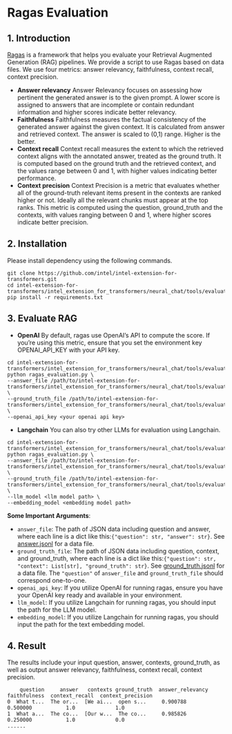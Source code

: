 # Ragas Evaluation

## 1. Introduction
[Ragas](https://github.com/explodinggradients/ragas) is a framework that helps you evaluate your Retrieval Augmented Generation (RAG) pipelines. We provide a script to use Ragas based on data files. We use four metrics: answer relevancy, faithfulness, context recall, context precision.
* **Answer relevancy**
Answer Relevancy focuses on assessing how pertinent the generated answer is to the given prompt. A lower score is assigned to answers that are incomplete or contain redundant information and higher scores indicate better relevancy.
* **Faithfulness**
Faithfulness measures the factual consistency of the generated answer against the given context. It is calculated from answer and retrieved context. The answer is scaled to (0,1) range. Higher is the better.
* **Context recall**
Context recall measures the extent to which the retrieved context aligns with the annotated answer, treated as the ground truth. It is computed based on the ground truth and the retrieved context, and the values range between 0 and 1, with higher values indicating better performance.
* **Context precision**
Context Precision is a metric that evaluates whether all of the ground-truth relevant items present in the contexts are ranked higher or not. Ideally all the relevant chunks must appear at the top ranks. This metric is computed using the question, ground_truth and the contexts, with values ranging between 0 and 1, where higher scores indicate better precision.

## 2. Installation
Please install dependency using the following commands.
```
git clone https://github.com/intel/intel-extension-for-transformers.git
cd intel-extension-for-transformers/intel_extension_for_transformers/neural_chat/tools/evaluation/framework
pip install -r requirements.txt
```

## 3. Evaluate RAG
* **OpenAI**
By default, ragas use OpenAI’s API to compute the score. If you’re using this metric, ensure that you set the environment key OPENAI_API_KEY with your API key.
```
cd intel-extension-for-transformers/intel_extension_for_transformers/neural_chat/tools/evaluation/framework
python ragas_evaluation.py \
--answer_file /path/to/intel-extension-for-transformers/intel_extension_for_transformers/neural_chat/tools/evaluation/data_augmentation/answer.jsonl \
--ground_truth_file /path/to/intel-extension-for-transformers/intel_extension_for_transformers/neural_chat/tools/evaluation/data_augmentation/ground_truth.jsonl \
--openai_api_key <your openai api key>
```
* **Langchain**
You can also try other LLMs for evaluation using Langchain.
```
cd intel-extension-for-transformers/intel_extension_for_transformers/neural_chat/tools/evaluation/framework
python ragas_evaluation.py \
--answer_file /path/to/intel-extension-for-transformers/intel_extension_for_transformers/neural_chat/tools/evaluation/data_augmentation/answer.jsonl \
--ground_truth_file /path/to/intel-extension-for-transformers/intel_extension_for_transformers/neural_chat/tools/evaluation/data_augmentation/ground_truth.jsonl \
--llm_model <llm model path> \
--embedding_model <embedding model path>
```

**Some Important Arguments**:
- `answer_file`: The path of JSON data including question and answer, where each line is a dict like this:```{"question": str, "answer": str}```. See [answer.jsonl](https://github.com/intel/intel-extension-for-transformers/blob/master/intel_extension_for_transformers/neural_chat/tools/evaluation/data_augmentation/answer.jsonl) for a data file.
- `ground_truth_file`: The path of JSON data including question, context, and ground_truth, where each line is a dict like this:```{"question": str, "context": List[str], "ground_truth": str}```. See [ground_truth.jsonl](https://github.com/intel/intel-extension-for-transformers/blob/master/intel_extension_for_transformers/neural_chat/tools/evaluation/data_augmentation/ground_truth.jsonl) for a data file. The `"question"` of `answer_file` and `ground_truth_file` should correspond one-to-one.
- `openai_api_key`: If you utilize OpenAI for running ragas, ensure you have your OpenAI key ready and available in your environment.
- `llm_model`: If you utilize Langchain for running ragas, you should input the path for the LLM model.
- `embedding_model`: If you utilize Langchain for running ragas, you should input the path for the text embedding model.

## 4. Result
The results include your input question, answer, contexts, ground_truth, as well as output answer relevancy, faithfulness, context recall, context precision.
```
    question     answer   contexts ground_truth  answer_relevancy  faithfulness  context_recall  context_precision
0  What t...  The or...  [We ai...  open s...     0.900788          0.500000           1.0             1.0
1  What a...  The co...  [Our w...  The co...     0.985826          0.250000           1.0             0.0
......
```
